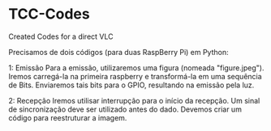 # TCC-Codes
Created Codes for a direct VLC 

Precisamos de dois códigos (para duas RaspBerry Pi) em Python:

1: Emissão
Para a emissão, utilizaremos uma figura (nomeada "figure.jpeg"). Iremos carregá-la na primeira raspberry e transformá-la em uma sequência de Bits. Enviaremos tais bits para o GPIO, resultando na emissão pela luz.

2: Recepção
Iremos utilisar interrupção para o início da recepção. Um sinal de sincronização deve ser utilizado antes do dado.
Devemos criar um código para reestruturar a imagem.
